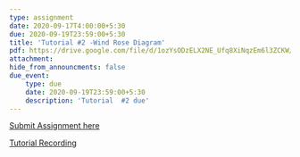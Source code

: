 ```yaml
---
type: assignment
date: 2020-09-17T4:00:00+5:30
due: 2020-09-19T23:59:00+5:30
title: 'Tutorial #2 -Wind Rose Diagram'
pdf: https://drive.google.com/file/d/1ozYsODzELX2NE_Ufq8XiNqzEm6l3ZCKW/view?usp=sharing
attachment: 
hide_from_announcments: false
due_event: 
    type: due
    date: 2020-09-19T23:59:00+5:30
    description: 'Tutorial  #2 due'
---
```

[Submit Assignment here](https://learn.priyanshsingh.in/)

[Tutorial Recording]()